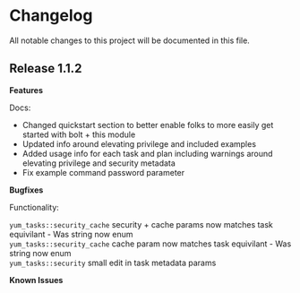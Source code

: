 # Changelog

All notable changes to this project will be documented in this file.

## Release 1.1.2

**Features**

Docs:

- Changed quickstart section to better enable folks to more easily get started with bolt + this module
- Updated info around elevating privilege and included examples
- Added usage info for each task and plan including warnings around elevating privilege and security metadata
- Fix example command password parameter

**Bugfixes**

Functionality:

```yum_tasks::security_cache``` security + cache params now matches task equivilant - Was string now enum  
```yum_tasks::security_cache``` cache param now matches task equivilant - Was string now enum  
```yum_tasks::security``` small edit in task metadata params

**Known Issues**
